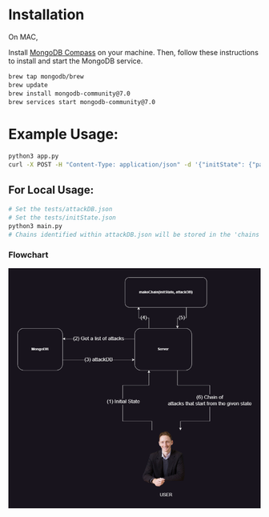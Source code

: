 # Installation

On MAC,

Install [MongoDB Compass](https://www.mongodb.com/try/download/compass) on your machine. Then, follow these instructions to install and start the MongoDB service.

```bash
brew tap mongodb/brew
brew update
brew install mongodb-community@7.0
brew services start mongodb-community@7.0
```

# Example Usage:

```bash
python3 app.py
curl -X POST -H "Content-Type: application/json" -d '{"initState": {"paramA1":"xA", "paramA2":"yA"}}' http://127.0.0.1:5000/api/chains
```

## For Local Usage:
```bash
# Set the tests/attackDB.json
# Set the tests/initState.json
python3 main.py
# Chains identified within attackDB.json will be stored in the 'chains' directory.
```

### Flowchart
![image](./Flowchart.png)
